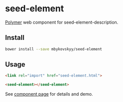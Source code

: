 # seed-element
[Polymer][polymer] web component for seed-element-description.

## Install

```bash
bower install --save mbykovskyy/seed-element
```

## Usage

```html
<link rel="import" href="seed-element.html">

<seed-element></seed-element>
```

See [component page][seed-element] for details and demo.

[polymer]: http://polymer-project.org "Polymer"
[seed-element]: http://mbykovskyy.github.io/seed-element "Component Page"

